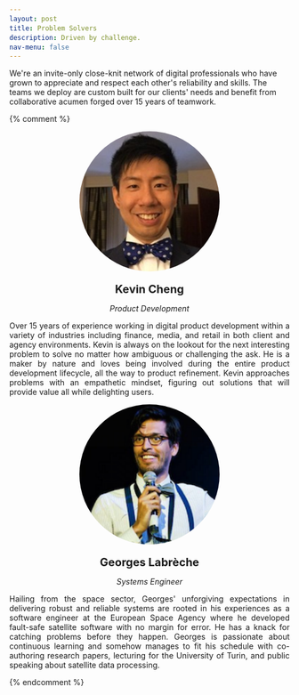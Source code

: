 ```yaml
---
layout: post
title: Problem Solvers
description: Driven by challenge.
nav-menu: false
---
```


We're an invite-only close-knit network of digital professionals who have grown to appreciate and respect each other's reliability and skills. The teams we deploy are custom built for our clients' needs and benefit from collaborative acumen forged over 15 years of teamwork.

<!-- Content -->
<style>

img.rounded {
  border-radius: 50%;
  display: block;
  margin-left: auto;
  margin-right: auto;
  width: 50%;
}

div.profile{

}

p.name {
  font-weight: bold;
  font-size: 20px;
  text-align: center;
  margin-bottom: 0px;
}

p.title{
  font-style: italic;
  text-align: center;
  margin-bottom: 0px;
}

p.bio{
  text-align: justify;
}

</style>

{% comment %}
<div class="row">
  <div class="profile 6u 12u$(small)">
    <img class="rounded" src="/assets/images/profiles/kevin-cheng.jpg" alt="Kevin Cheng" />
    <p class="name">Kevin Cheng</p>
    <p class="title">Product Development</p>
    <p class="bio">Over 15 years of experience working in digital product development within a variety of industries including finance, media, and retail in both client and agency environments. Kevin is always on the lookout for the next interesting problem to solve no matter how ambiguous or challenging the ask. He is a maker by nature and loves being involved during the entire product development lifecycle, all the way to product refinement. Kevin approaches problems with an empathetic mindset, figuring out solutions that will provide value all while delighting users.
    </p>
  </div>
  <div class="profile 6u$ 12u$(small)">
    <img class="rounded" src="/assets/images/profiles/georges-labreche.png" alt="Georges Labrèche" />
    <p class="name">Georges Labrèche</p>
    <p class="title">Systems Engineer</p>
    <p class="bio">Hailing from the space sector, Georges' unforgiving expectations in delivering robust and reliable systems are rooted in his experiences as a software engineer at the European Space Agency where he developed fault-safe satellite software with no margin for error. He has a knack for catching problems before they happen. Georges is passionate about continuous learning and somehow manages to fit his schedule with co-authoring research papers, lecturing for the University of Turin, and public speaking about satellite data processing.</p>
  </div>
</div>
{% endcomment %}
